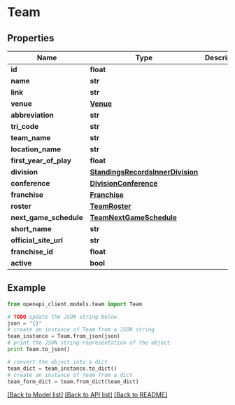 # Team


## Properties

Name | Type | Description | Notes
------------ | ------------- | ------------- | -------------
**id** | **float** |  | [optional] 
**name** | **str** |  | [optional] 
**link** | **str** |  | [optional] 
**venue** | [**Venue**](Venue.md) |  | [optional] 
**abbreviation** | **str** |  | [optional] 
**tri_code** | **str** |  | [optional] 
**team_name** | **str** |  | [optional] 
**location_name** | **str** |  | [optional] 
**first_year_of_play** | **float** |  | [optional] 
**division** | [**StandingsRecordsInnerDivision**](StandingsRecordsInnerDivision.md) |  | [optional] 
**conference** | [**DivisionConference**](DivisionConference.md) |  | [optional] 
**franchise** | [**Franchise**](Franchise.md) |  | [optional] 
**roster** | [**TeamRoster**](TeamRoster.md) |  | [optional] 
**next_game_schedule** | [**TeamNextGameSchedule**](TeamNextGameSchedule.md) |  | [optional] 
**short_name** | **str** |  | [optional] 
**official_site_url** | **str** |  | [optional] 
**franchise_id** | **float** |  | [optional] 
**active** | **bool** |  | [optional] 

## Example

```python
from openapi_client.models.team import Team

# TODO update the JSON string below
json = "{}"
# create an instance of Team from a JSON string
team_instance = Team.from_json(json)
# print the JSON string representation of the object
print Team.to_json()

# convert the object into a dict
team_dict = team_instance.to_dict()
# create an instance of Team from a dict
team_form_dict = team.from_dict(team_dict)
```
[[Back to Model list]](../README.md#documentation-for-models) [[Back to API list]](../README.md#documentation-for-api-endpoints) [[Back to README]](../README.md)



